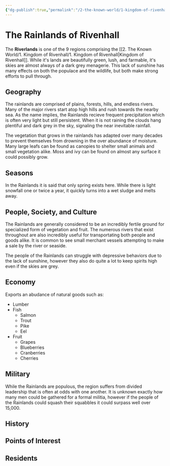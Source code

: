 ```yaml
---
{"dg-publish":true,"permalink":"/2-the-known-world/1-kingdom-of-rivenhall/rainlands/rainlands/"}
---
```


# The Rainlands of Rivenhall
The **Riverlands** is one of the 9 regions comprising the [[2. The Known World/1. Kingdom of Rivenhall/1. Kingdom of Rivenhall\|Kingdom of Rivenhall]]. While it's lands are beautifully green, lush, and farmable, it's skies are almost always of a dark grey menagerie. This lack of sunshine has many effects on both the populace and the wildlife, but both make strong efforts to pull through. 

## Geography
The rainlands are comprised of plains, forests, hills, and endless rivers. Many of the major rivers start atop high hills and rush towards the nearby sea. As the name implies, the Rainlands recieve frequent precipitation which is often very light but still persistent. When it is not raining the clouds hang plentiful and dark grey in the sky, signaling the near inevitable rainfall. 

The vegetation that grows in the rainlands has adapted over many decades to prevent themselves from drowning in the over abundance of moisture. Many large leafs can be found as canopies to shelter small animals and small vegetation alike. Moss and ivy can be found on almost any surface it could possibly grow. 

## Seasons
In the Rainlands it is said that only spring exists here. While there is light snowfall one or twice a year, it quickly turns into a wet sludge and melts away. 

## People, Society, and Culture
The Rainlands are generally considered to be an incredibly fertile ground for specialized form of vegetation and fruit. The numerous rivers that exist throughout are also incredibly useful for transportating both people and goods alike. It is common to see small merchant vessels attempting to make a sale by the river or seaside. 

The people of the Rainlands can struggle with depressive behaviors due to the lack of sunshine, however they also do quite a lot to keep spirits high even if the skies are grey. 

## Economy
Exports an abudance of natural goods such as: 
- Lumber
- Fish
	- Salmon
	- Trout
	- Pike
	- Eel 
- Fruit 
	- Grapes
	- Blueberries
	- Cranberries
	- Cherries

## Military
While the Rainlands are populous, the region suffers from divided leadership that is often at odds with one another. It is unknown exactly how many men could be gathered for a formal militia, however if the people of the Rainlands could squash their squabbles it could surpass well over 15,000. 

## History

## Points of Interest 

## Residents